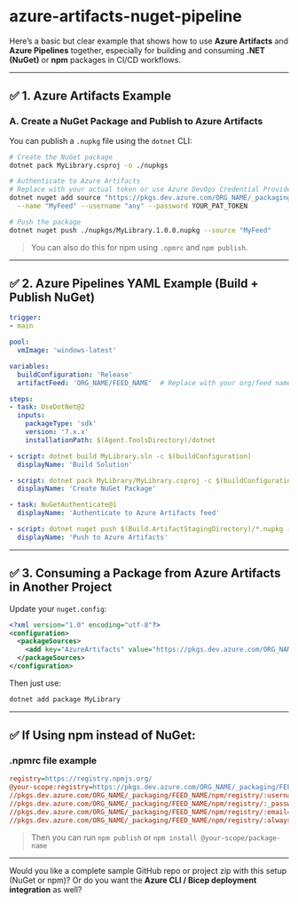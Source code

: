 # azure-artifacts-nuget-pipeline

Here’s a basic but clear example that shows how to use **Azure Artifacts** and **Azure Pipelines** together, especially for building and consuming **.NET (NuGet)** or **npm** packages in CI/CD workflows.

---

## ✅ **1. Azure Artifacts Example**

### A. **Create a NuGet Package and Publish to Azure Artifacts**
You can publish a `.nupkg` file using the `dotnet` CLI:

```bash
# Create the NuGet package
dotnet pack MyLibrary.csproj -o ./nupkgs

# Authenticate to Azure Artifacts
# Replace with your actual token or use Azure DevOps Credential Provider
dotnet nuget add source "https://pkgs.dev.azure.com/ORG_NAME/_packaging/FEED_NAME/nuget/v3/index.json" \
  --name "MyFeed" --username "any" --password YOUR_PAT_TOKEN

# Push the package
dotnet nuget push ./nupkgs/MyLibrary.1.0.0.nupkg --source "MyFeed"
```

> You can also do this for npm using `.npmrc` and `npm publish`.

---

## ✅ **2. Azure Pipelines YAML Example (Build + Publish NuGet)**

```yaml
trigger:
- main

pool:
  vmImage: 'windows-latest'

variables:
  buildConfiguration: 'Release'
  artifactFeed: 'ORG_NAME/FEED_NAME'  # Replace with your org/feed name

steps:
- task: UseDotNet@2
  inputs:
    packageType: 'sdk'
    version: '7.x.x'
    installationPath: $(Agent.ToolsDirectory)/dotnet

- script: dotnet build MyLibrary.sln -c $(buildConfiguration)
  displayName: 'Build Solution'

- script: dotnet pack MyLibrary/MyLibrary.csproj -c $(buildConfiguration) -o $(Build.ArtifactStagingDirectory)
  displayName: 'Create NuGet Package'

- task: NuGetAuthenticate@1
  displayName: 'Authenticate to Azure Artifacts feed'

- script: dotnet nuget push $(Build.ArtifactStagingDirectory)/*.nupkg --source "https://pkgs.dev.azure.com/ORG_NAME/_packaging/FEED_NAME/nuget/v3/index.json" --skip-duplicate
  displayName: 'Push to Azure Artifacts'
```

---

## ✅ **3. Consuming a Package from Azure Artifacts in Another Project**

Update your `nuget.config`:

```xml
<?xml version="1.0" encoding="utf-8"?>
<configuration>
  <packageSources>
    <add key="AzureArtifacts" value="https://pkgs.dev.azure.com/ORG_NAME/_packaging/FEED_NAME/nuget/v3/index.json" />
  </packageSources>
</configuration>
```

Then just use:

```bash
dotnet add package MyLibrary
```

---

## ✅ **If Using npm instead of NuGet:**

### .npmrc file example

```ini
registry=https://registry.npmjs.org/
@your-scope:registry=https://pkgs.dev.azure.com/ORG_NAME/_packaging/FEED_NAME/npm/registry/
//pkgs.dev.azure.com/ORG_NAME/_packaging/FEED_NAME/npm/registry/:username=AzureDevOps
//pkgs.dev.azure.com/ORG_NAME/_packaging/FEED_NAME/npm/registry/:_password=ENCODED_PAT
//pkgs.dev.azure.com/ORG_NAME/_packaging/FEED_NAME/npm/registry/:email=you@example.com
//pkgs.dev.azure.com/ORG_NAME/_packaging/FEED_NAME/npm/registry/:always-auth=true
```

> Then you can run `npm publish` or `npm install @your-scope/package-name`

---

Would you like a complete sample GitHub repo or project zip with this setup (NuGet or npm)? Or do you want the **Azure CLI / Bicep deployment integration** as well?
